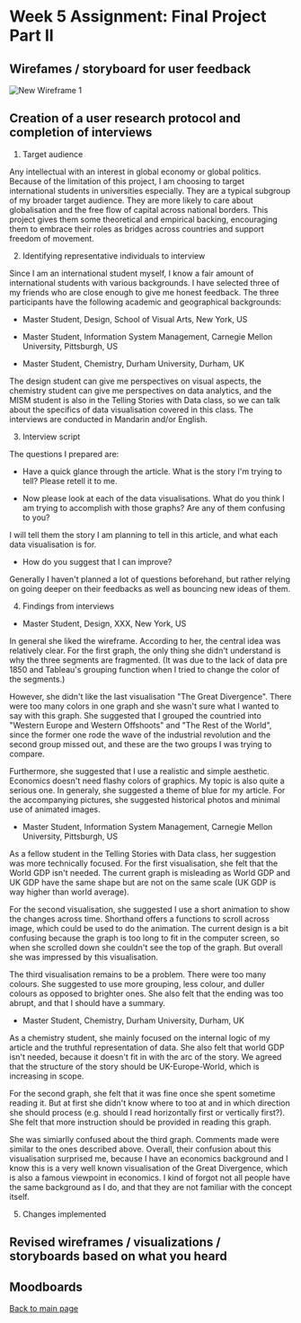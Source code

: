 # Week 5 Assignment: Final Project Part II

## Wirefames / storyboard for user feedback
![New Wireframe 1](https://user-images.githubusercontent.com/60046385/74597875-80f0af00-5034-11ea-8725-4c5f09886110.png)

## Creation of a user research protocol and completion of interviews
1. Target audience

Any intellectual with an interest in global economy or global politics. Because of the limitation of this project, I am choosing to target international students in universities especially. They are a typical subgroup of my broader target audience. They are more likely to care about globalisation and the free flow of capital across national borders. This project gives them some theoretical and empirical backing, encouraging them to embrace their roles as bridges across countries and support freedom of movement. 

2. Identifying representative individuals to interview

Since I am an international student myself, I know a fair amount of international students with various backgrounds. I have selected three of my friends who are close enough to give me honest feedback. The three participants have the following academic and geographical backgrounds:

- Master Student, Design, School of Visual Arts, New York, US

- Master Student, Information System Management, Carnegie Mellon University, Pittsburgh, US

- Master Student, Chemistry, Durham University, Durham, UK

The design student can give me perspectives on visual aspects, the chemistry student can give me perspectives on data analytics, and the MISM student is also in the Telling Stories with Data class, so we can talk about the specifics of data visualisation covered in this class. The interviews are conducted in Mandarin and/or English. 

3. Interview script

The questions I prepared are:

- Have a quick glance through the article. What is the story I'm trying to tell? Please retell it to me.

- Now please look at each of the data visualisations. What do you think I am trying to accomplish with those graphs? Are any of them confusing to you?

I will tell them the story I am planning to tell in this article, and what each data visualisation is for. 

- How do you suggest that I can improve? 

Generally I haven't planned a lot of questions beforehand, but rather relying on going deeper on their feedbacks as well as bouncing new ideas of them. 

4. Findings from interviews

- Master Student, Design, XXX, New York, US

In general she liked the wireframe. According to her, the central idea was relatively clear. For the first graph, the only thing she didn't understand is why the three segments are fragmented. (It was due to the lack of data pre 1850 and Tableau's grouping function when I tried to change the color of the segments.) 

However, she didn't like the last visualisation "The Great Divergence". There were too many colors in one graph and she wasn't sure what I wanted to say with this graph. She suggested that I grouped the countried into "Western Europe and Western Offshoots" and "The Rest of the World", since the former one rode the wave of the industrial revolution and the second group missed out, and these are the two groups I was trying to compare. 

Furthermore, she suggested that I use a realistic and simple aesthetic. Economics doesn't need flashy colors of graphics. My topic is also quite a serious one. In generaly, she suggested a theme of blue for my article. For the accompanying pictures, she suggested historical photos and minimal use of animated images. 

- Master Student, Information System Management, Carnegie Mellon University, Pittsburgh, US

As a fellow student in the Telling Stories with Data class, her suggestion was more technically focused. For the first visualisation, she felt that the World GDP isn't needed. The current graph is misleading as World GDP and UK GDP have the same shape but are not on the same scale (UK GDP is way higher than world average). 

For the second visualisation, she suggested I use a short animation to show the changes across time. Shorthand offers a functions to scroll across image, which could be used to do the animation. The current design is a bit confusing because the graph is too long to fit in the computer screen, so when she scrolled down she couldn't see the top of the graph. But overall she was impressed by this visualisation. 

The third visualisation remains to be a problem. There were too many colours. She suggested to use more grouping, less colour, and duller colours as opposed to brighter ones. She also felt that the ending was too abrupt, and that I should have a summary. 

- Master Student, Chemistry, Durham University, Durham, UK

As a chemistry student, she mainly focused on the internal logic of my article and the truthful representation of data. She also felt that world GDP isn't needed, because it doesn't fit in with the arc of the story. We agreed that the structure of the story should be UK-Europe-World, which is increasing in scope. 

For the second graph, she felt that it was fine once she spent sometime reading it. But at first she didn't know where to too at and in which direction she should process (e.g. should I read horizontally first or vertically first?). She felt that more instruction should be provided in reading this graph. 

She was simiarlly confused about the third graph. Comments made were similar to the ones described above. Overall, their confusion about this visualisation surprised me, because I have an economics background and I know this is a very well known visualisation of the Great Divergence, which is also a famous viewpoint in economics. I kind of forgot not all people have the same background as I do, and that they are not familiar with the concept itself. 

5. Changes implemented


## Revised wireframes / visualizations / storyboards based on what you heard

## Moodboards 

[Back to main page](https://estherytan.github.io/datavis-portfolio/)

